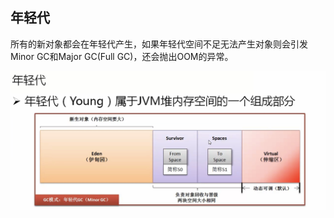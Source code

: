 ## 年轻代

所有的新对象都会在年轻代产生，如果年轻代空间不足无法产生对象则会引发Minor GC和Major GC(Full GC)，还会抛出OOM的异常。

![](/assets/3161517053379_.pic_hd.jpg)

